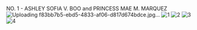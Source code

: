 NO. 1 - ASHLEY SOFIA V. BOO and PRINCESS MAE M. MARQUEZ
![Uploading f83bb7b5-ebd5-4833-af06-d817d674bdce.jpg…]()
![1](https://github.com/princessmaemm/CSE_BlockDiagramAlgebra_ECE425_ME4203_Group10_2024/assets/161012750/e18669f3-3ee1-4289-9205-851bf3123202)
![2](https://github.com/princessmaemm/CSE_BlockDiagramAlgebra_ECE425_ME4203_Group10_2024/assets/161012750/cc777906-2474-4a0a-b618-fff8bc8215c1)
![3](https://github.com/princessmaemm/CSE_BlockDiagramAlgebra_ECE425_ME4203_Group10_2024/assets/161012750/b968a27a-89e3-46c8-bb7b-8cae5d341bdc)
![4](https://github.com/princessmaemm/CSE_BlockDiagramAlgebra_ECE425_ME4203_Group10_2024/assets/161012750/9465ff76-500b-4cee-81b9-4e8ac33d4425)
